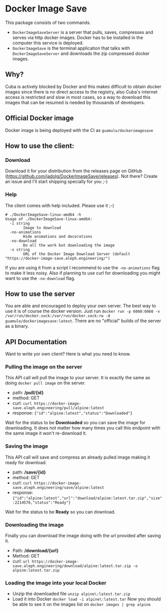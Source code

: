 # Docker Image Save
This package consists of two commands. 
* `DockerImageSaveServer` is a server that pulls, saves, compresses and serves via http docker images. Docker has to be installed in the computer this service is deployed. 
* `DockerImageSave` is the terminal application that talks with `DockerImageSaveServer` and downloads the zip compressed docker images.

## Why?
Cuba is actively blocked by Docker and this makes difficult to obtain docker images since there is no direct access to the registry, also Cuba's internet access is restricted and slow in most cases, so a way to download this images that can be resumed is needed by thousands of developers.

## Official Docker image
Docker image is being deployed with the CI as `guamulo/dockerimagesave`

## How to use the client:

### Download

Download it for your distribution from the releases page on GitHub (https://github.com/jadolg/DockerImageSave/releases).
Not there? Create an issue and I'll start shipping specially for you ;-)

### Help

The client comes with help included. Please use it ;-)

```
# ./DockerImageSave-linux-amd64 -h
Usage of ./DockerImageSave-linux-amd64:
  -i string
        Image to download
  -no-animations
        Hide animations and decorations
  -no-download
        Do all the work but downloading the image
  -s string
        URL of the Docker Image Download Server (default "https://docker-image-save.aleph.engineering/")

```

If you are using it from a script I recommend to use the `-no-animations` flag to make it less noisy.
Also if planning to use curl for downloading you might want to use the `-no-download` flag.

## How to use the server

You are able and encouraged to deploy your own server. The best way to use it is of course the docker version.
Just run `docker run -p 6060:6060 -v /var/run/docker.sock:/var/run/docker.sock:rw -d guamulo/dockerimagesave:latest`.
There are no "official" builds of the server as a binary.

## API Documentation

Want to write yor own client? Here is what you need to know.

### Pulling the image on the server

This API call will pull the image to your server. It is exactly the same as doing `docker pull image` on the server.
- path: **/pull/{id}**
- method: GET
- curl: `curl https://docker-image-save.aleph.engineering/pull/alpine:latest`
- response: `{"id":"alpine:latest","status":"Downloaded"}`

Wait for the status to be **Downloaded** so you can save the image for downloading.
It does not matter how many times you call this endpoint with the same image it won't re-download it.

### Saving the image

This API call will save and compress an already pulled image making it ready for download. 
- path: **/save/{id}**
- method: GET
- curl: `curl https://docker-image-save.aleph.engineering/save/alpine:latest`
- response: `{"id":"alpine:latest","url":"download/alpine:latest.tar.zip","size":2214576,"status":"Ready"}`

Wait for the status to be **Ready** so you can download.

### Downloading the image

Finally you can download the image doing with the url provided after saving it.

- Path: **/download/{url}**
- Method: GET
- curl: `url https://docker-image-save.aleph.engineering/download/alpine:latest.tar.zip -o alpine:latest.tar.zip`

### Loading the image into your local Docker
- Unzip the downloaded file `unzip alpine\:latest.tar.zip`
- Load it into Docker `docker load -i alpine\:latest.tar`
Now you should be able to see it on the images list on `docker images | grep alpine`
